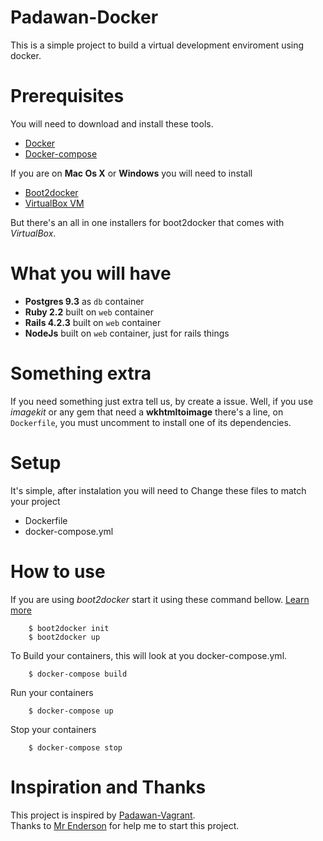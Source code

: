 # Padawan-Docker
This is a simple project to build a virtual development enviroment using docker.

# Prerequisites
You will need to download and install these tools.
* [Docker](https://docs.docker.com/installation/)
* [Docker-compose](https://docs.docker.com/compose/install/)

If you are on **Mac Os X** or **Windows** you will need to install
* [Boot2docker](https://github.com/boot2docker/boot2docker#installation)
* [VirtualBox VM](https://www.virtualbox.org/wiki/Downloads)

But there's an all in one installers for boot2docker that comes with *VirtualBox*.

# What you will have
* **Postgres 9.3** as `db` container
* **Ruby 2.2** built on `web` container
* **Rails 4.2.3** built on `web` container
* **NodeJs** built on `web` container, just for rails things

# Something extra
If you need something just extra tell us, by create a issue.
Well, if you use *imagekit* or any gem that need a **wkhtmltoimage** there's a line, on `Dockerfile`, you must uncomment to install one of its dependencies.

# Setup
It's simple, after instalation you will need to Change these files to match your project
* Dockerfile
* docker-compose.yml

# How to use
If you are using *boot2docker* start it using these command bellow. [Learn more](https://github.com/boot2docker/boot2docker#how-to-use)

		$ boot2docker init
		$ boot2docker up

To Build your containers, this will look at you docker-compose.yml.

		$ docker-compose build

Run your containers

		$ docker-compose up

Stop your containers

		$ docker-compose stop

# Inspiration and Thanks
This project is inspired by [Padawan-Vagrant](https://github.com/brunodles/Padawan-Vagrant).  
Thanks to [Mr Enderson](https://github.com/endersonmaia) for help me to start this project.
